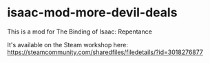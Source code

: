 # isaac-mod-more-devil-deals

This is a mod for The Binding of Isaac: Repentance

It's available on the Steam workshop here: https://steamcommunity.com/sharedfiles/filedetails/?id=3018276877